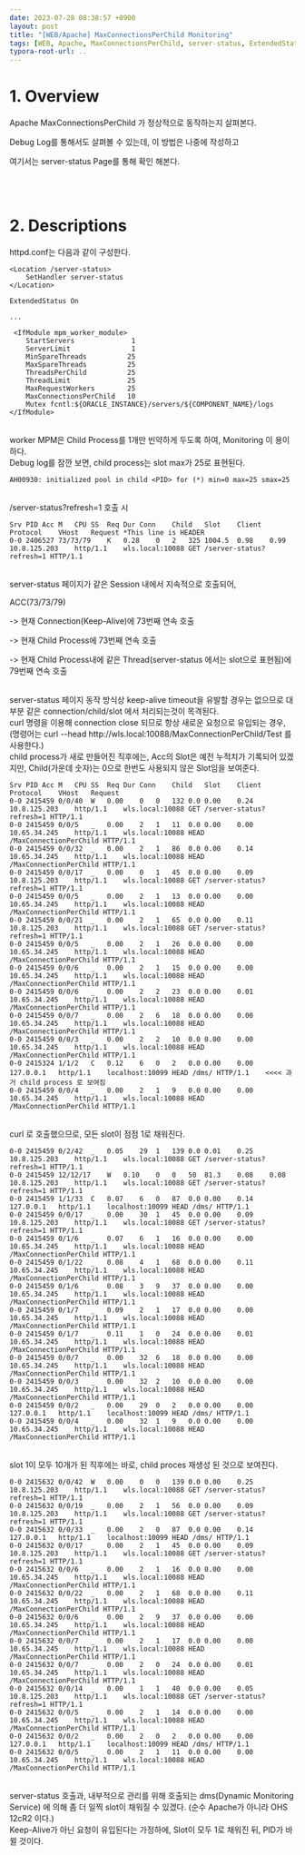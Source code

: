 ```yaml
---
date: 2023-07-28 08:38:57 +0900
layout: post
title: "[WEB/Apache] MaxConnectionsPerChild Monitoring"
tags: [WEB, Apache, MaxConnectionsPerChild, server-status, ExtendedStatus]
typora-root-url: ..
---
```


# 1. Overview

Apache MaxConnectionsPerChild 가 정상적으로 동작하는지 살펴본다.

Debug Log를 통해서도 살펴볼 수 있는데, 이 방법은 나중에 작성하고

여기서는 server-status Page를 통해 확인 해본다.

<br><br>
# 2. Descriptions

httpd.conf는 다음과 같이 구성한다.

```
<Location /server-status>
    SetHandler server-status
</Location>

ExtendedStatus On

...

 <IfModule mpm_worker_module>
    StartServers              1
    ServerLimit               1
    MinSpareThreads          25
    MaxSpareThreads          25
    ThreadsPerChild          25
    ThreadLimit              25
    MaxRequestWorkers        25
    MaxConnectionsPerChild   10
    Mutex fcntl:${ORACLE_INSTANCE}/servers/${COMPONENT_NAME}/logs
</IfModule>
```

<br>
worker MPM은 Child Process를 1개만 빈약하게 두도록 하여, Monitoring 이 용이하다.

<br>
Debug log를 잠깐 보면, child process는 slot max가 25로 표현된다.

```
AH00930: initialized pool in child <PID> for (*) min=0 max=25 smax=25
```

<br>
/server-status?refresh=1 호출 시

```
Srv	PID	Acc	M	CPU	SS	Req	Dur	Conn	Child	Slot	Client	Protocol	VHost	Request *This line is HEADER
0-0	2406527	73/73/79	K	0.28	0	2	325	1004.5	0.98	0.99	10.8.125.203	http/1.1	wls.local:10088	GET /server-status?refresh=1 HTTP/1.1
```

<br>
server-status 페이지가 같은 Session 내에서 지속적으로 호출되어,

ACC(73/73/79)

-> 현재 Connection(Keep-Alive)에 73번째 연속 호출

-> 현재 Child Process에 73번째 연속 호출

-> 현재 Child Process내에 같은 Thread(server-status 에서는 slot으로 표현됨)에 79번째 연속 호출

<br>
server-status 페이지 동작 방식상 keep-alive timeout을 유발할 경우는 없으므로
대부분 같은 connection/child/slot 에서 처리되는것이 목격된다.

<br>
curl 명령을 이용해 connection close 되므로 항상 새로운 요청으로 유입되는 경우,
(명령어는 curl --head http://wls.local:10088/MaxConnectionPerChild/Test 를 사용한다.)

<br>
child process가 새로 만들어진 직후에는, Acc의 Slot은 예전 누적치가 기록되어 있겠지만, Child(가운데 숫자)는 0으로 한번도 사용되지 않은 Slot임을 보여준다.

```
Srv	PID	Acc	M	CPU	SS	Req	Dur	Conn	Child	Slot	Client	Protocol	VHost	Request
0-0	2415459	0/0/40	W	0.00	0	0	132	0.0	0.00	0.24	10.8.125.203	http/1.1	wls.local:10088	GET /server-status?refresh=1 HTTP/1.1
0-0	2415459	0/0/5	_	0.00	2	1	11	0.0	0.00	0.00	10.65.34.245	http/1.1	wls.local:10088	HEAD /MaxConnectionPerChild HTTP/1.1
0-0	2415459	0/0/32	_	0.00	2	1	86	0.0	0.00	0.14	10.65.34.245	http/1.1	wls.local:10088	HEAD /MaxConnectionPerChild HTTP/1.1
0-0	2415459	0/0/17	_	0.00	0	1	45	0.0	0.00	0.09	10.8.125.203	http/1.1	wls.local:10088	GET /server-status?refresh=1 HTTP/1.1
0-0	2415459	0/0/5	_	0.00	2	1	13	0.0	0.00	0.00	10.65.34.245	http/1.1	wls.local:10088	HEAD /MaxConnectionPerChild HTTP/1.1
0-0	2415459	0/0/21	_	0.00	2	1	65	0.0	0.00	0.11	10.8.125.203	http/1.1	wls.local:10088	GET /server-status?refresh=1 HTTP/1.1
0-0	2415459	0/0/5	_	0.00	2	1	26	0.0	0.00	0.00	10.65.34.245	http/1.1	wls.local:10088	HEAD /MaxConnectionPerChild HTTP/1.1
0-0	2415459	0/0/6	_	0.00	2	1	15	0.0	0.00	0.00	10.65.34.245	http/1.1	wls.local:10088	HEAD /MaxConnectionPerChild HTTP/1.1
0-0	2415459	0/0/6	_	0.00	2	2	23	0.0	0.00	0.01	10.65.34.245	http/1.1	wls.local:10088	HEAD /MaxConnectionPerChild HTTP/1.1
0-0	2415459	0/0/7	_	0.00	2	6	18	0.0	0.00	0.00	10.65.34.245	http/1.1	wls.local:10088	HEAD /MaxConnectionPerChild HTTP/1.1
0-0	2415459	0/0/3	_	0.00	2	2	10	0.0	0.00	0.00	10.65.34.245	http/1.1	wls.local:10088	HEAD /MaxConnectionPerChild HTTP/1.1
0-0	2415324	1/1/2	C	0.12	6	0	2	0.0	0.00	0.00	127.0.0.1	http/1.1	localhost:10099	HEAD /dms/ HTTP/1.1    <<<< 과거 child process 로 보여짐
0-0	2415459	0/0/4	_	0.00	2	1	9	0.0	0.00	0.00	10.65.34.245	http/1.1	wls.local:10088	HEAD /MaxConnectionPerChild HTTP/1.1
```

<br>
curl 로 호출했으므로, 모든 slot이 점점 1로 채워진다.

```
0-0	2415459	0/2/42	_	0.05	29	1	139	0.0	0.01	0.25	10.8.125.203	http/1.1	wls.local:10088	GET /server-status?refresh=1 HTTP/1.1
0-0	2415459	12/12/17	W	0.10	0	0	50	81.3	0.08	0.08	10.8.125.203	http/1.1	wls.local:10088	GET /server-status?refresh=1 HTTP/1.1
0-0	2415459	1/1/33	C	0.07	6	0	87	0.0	0.00	0.14	127.0.0.1	http/1.1	localhost:10099	HEAD /dms/ HTTP/1.1
0-0	2415459	0/0/17	_	0.00	30	1	45	0.0	0.00	0.09	10.8.125.203	http/1.1	wls.local:10088	GET /server-status?refresh=1 HTTP/1.1
0-0	2415459	0/1/6	_	0.07	6	1	16	0.0	0.00	0.00	10.65.34.245	http/1.1	wls.local:10088	HEAD /MaxConnectionPerChild HTTP/1.1
0-0	2415459	0/1/22	_	0.08	4	1	68	0.0	0.00	0.11	10.65.34.245	http/1.1	wls.local:10088	HEAD /MaxConnectionPerChild HTTP/1.1
0-0	2415459	0/1/6	_	0.08	3	9	37	0.0	0.00	0.00	10.65.34.245	http/1.1	wls.local:10088	HEAD /MaxConnectionPerChild HTTP/1.1
0-0	2415459	0/1/7	_	0.09	2	1	17	0.0	0.00	0.00	10.65.34.245	http/1.1	wls.local:10088	HEAD /MaxConnectionPerChild HTTP/1.1
0-0	2415459	0/1/7	_	0.11	1	0	24	0.0	0.00	0.01	10.65.34.245	http/1.1	wls.local:10088	HEAD /MaxConnectionPerChild HTTP/1.1
0-0	2415459	0/0/7	_	0.00	32	6	18	0.0	0.00	0.00	10.65.34.245	http/1.1	wls.local:10088	HEAD /MaxConnectionPerChild HTTP/1.1
0-0	2415459	0/0/3	_	0.00	32	2	10	0.0	0.00	0.00	10.65.34.245	http/1.1	wls.local:10088	HEAD /MaxConnectionPerChild HTTP/1.1
0-0	2415459	0/0/2	_	0.00	29	0	2	0.0	0.00	0.00	127.0.0.1	http/1.1	localhost:10099	HEAD /dms/ HTTP/1.1
0-0	2415459	0/0/4	_	0.00	32	1	9	0.0	0.00	0.00	10.65.34.245	http/1.1	wls.local:10088	HEAD /MaxConnectionPerChild HTTP/1.1
```

<br>
slot 1이 모두 10개가 된 직후에는 바로, child proces 재생성 된 것으로 보여진다.

```
0-0	2415632	0/0/42	W	0.00	0	0	139	0.0	0.00	0.25	10.8.125.203	http/1.1	wls.local:10088	GET /server-status?refresh=1 HTTP/1.1
0-0	2415632	0/0/19	_	0.00	2	1	56	0.0	0.00	0.09	10.8.125.203	http/1.1	wls.local:10088	GET /server-status?refresh=1 HTTP/1.1
0-0	2415632	0/0/33	_	0.00	2	0	87	0.0	0.00	0.14	127.0.0.1	http/1.1	localhost:10099	HEAD /dms/ HTTP/1.1
0-0	2415632	0/0/17	_	0.00	2	1	45	0.0	0.00	0.09	10.8.125.203	http/1.1	wls.local:10088	GET /server-status?refresh=1 HTTP/1.1
0-0	2415632	0/0/6	_	0.00	2	1	16	0.0	0.00	0.00	10.65.34.245	http/1.1	wls.local:10088	HEAD /MaxConnectionPerChild HTTP/1.1
0-0	2415632	0/0/22	_	0.00	2	1	68	0.0	0.00	0.11	10.65.34.245	http/1.1	wls.local:10088	HEAD /MaxConnectionPerChild HTTP/1.1
0-0	2415632	0/0/6	_	0.00	2	9	37	0.0	0.00	0.00	10.65.34.245	http/1.1	wls.local:10088	HEAD /MaxConnectionPerChild HTTP/1.1
0-0	2415632	0/0/7	_	0.00	2	1	17	0.0	0.00	0.00	10.65.34.245	http/1.1	wls.local:10088	HEAD /MaxConnectionPerChild HTTP/1.1
0-0	2415632	0/0/7	_	0.00	2	0	24	0.0	0.00	0.01	10.65.34.245	http/1.1	wls.local:10088	HEAD /MaxConnectionPerChild HTTP/1.1
0-0	2415632	0/0/14	_	0.00	1	1	40	0.0	0.00	0.05	10.8.125.203	http/1.1	wls.local:10088	GET /server-status?refresh=1 HTTP/1.1
0-0	2415632	0/0/5	_	0.00	2	1	14	0.0	0.00	0.00	10.65.34.245	http/1.1	wls.local:10088	HEAD /MaxConnectionPerChild HTTP/1.1
0-0	2415632	0/0/2	_	0.00	2	0	2	0.0	0.00	0.00	127.0.0.1	http/1.1	localhost:10099	HEAD /dms/ HTTP/1.1
0-0	2415632	0/0/5	_	0.00	2	1	11	0.0	0.00	0.00	10.65.34.245	http/1.1	wls.local:10088	HEAD /MaxConnectionPerChild HTTP/1.1
```

<br>
server-status 호출과, 내부적으로 관리를 위해 호출되는 dms(Dynamic Monitoring Service) 에 의해 좀 더 일찍 slot이 채워질 수 있겠다. (순수 Apache가 아니라 OHS 12cR2 이다.)

<br>
Keep-Alive가 아닌 요청이 유입된다는 가정하에, Slot이 모두 1로 채워진 뒤, PID가 바뀔 것이다.
